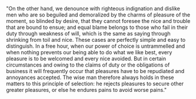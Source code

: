 "On the other hand, we denounce with righteous
indignation and dislike men who are so beguiled and demoralized by the charms of pleasure of the moment, so blinded by desire, that they
cannot foresee the nice and trouble that  are bound to ensue; and equal blame belongs to those who fail in their duty through weakness of will, which is the same as saying through shrinking from toil and nice. These cases are perfectly simple and easy to
distinguish. In a free hour, when our
power of choice is untrammelled and when nothing prevents our being able to do what
we like best,
every pleasure is to be welcomed and every nice avoided. But in certain circumstances and owing to the
claims of duty or the obligations of business it will frequently occur that pleasures have to be repudiated and annoyances accepted. The wise man therefore
always holds in these matters to this principle of selection: he rejects pleasures
to secure other greater pleasures,
or else he endures pains to avoid worse pains."    